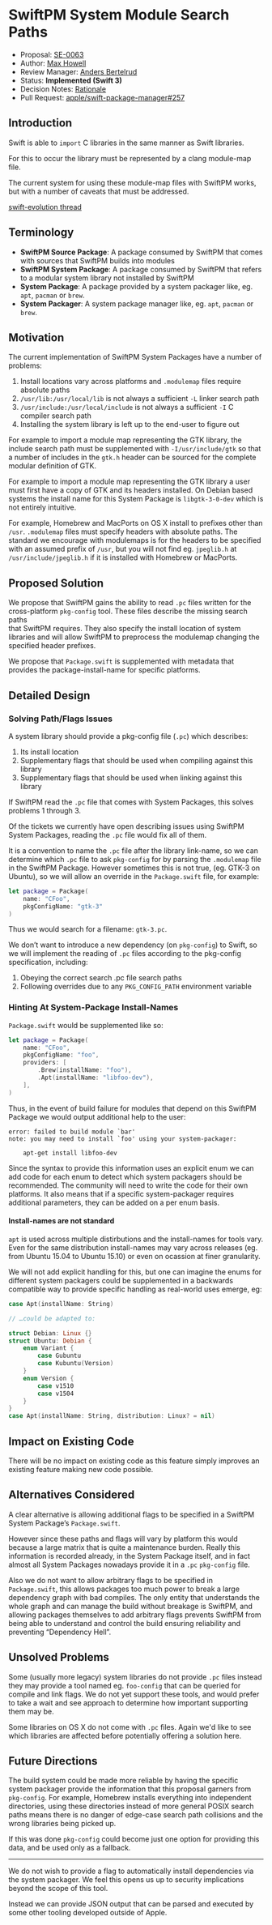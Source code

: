 # SwiftPM System Module Search Paths

* Proposal: [SE-0063](0063-swiftpm-system-module-search-paths.md)
* Author: [Max Howell](https://github.com/mxcl)
* Review Manager: [Anders Bertelrud](https://github.com/abertelrud)
* Status: **Implemented (Swift 3)**
* Decision Notes: [Rationale](https://lists.swift.org/pipermail/swift-evolution-announce/2016-April/000103.html)
* Pull Request: [apple/swift-package-manager#257](https://github.com/apple/swift-package-manager/pull/257)

## Introduction

Swift is able to `import` C libraries in the same manner as Swift libraries.

For this to occur the library must be represented by a clang module-map file.

The current system for using these module-map files with SwiftPM works, but with
a number of caveats that must be addressed.


[swift-evolution thread](https://lists.swift.org/pipermail/swift-evolution/Week-of-Mon-20160321/013201.html)


## Terminology

* **SwiftPM Source Package**: A package consumed by SwiftPM that comes with sources that SwiftPM builds into modules
* **SwiftPM System Package**: A package consumed by SwiftPM that refers to a modular system library not installed by SwiftPM
* **System Package**: A package provided by a system packager like, eg. `apt`, `pacman` or `brew`.
* **System Packager**: A system package manager like, eg. `apt`, `pacman` or `brew`.


## Motivation

The current implementation of SwiftPM System Packages have a number of problems:

 1. Install locations vary across platforms and `.modulemap` files require absolute paths
 2. `/usr/lib:/usr/local/lib` is not always a sufficient `-L` linker search path
 3. `/usr/include:/usr/local/include` is not always a sufficient `-I` C compiler search path
 4. Installing the system library is left up to the end-user to figure out

For example to import a module map representing the GTK library, the include search
path must be supplemented with `-I/usr/include/gtk` so that a number of includes in
the `gtk.h` header can be sourced for the complete modular definition of GTK.

For example to import a module map representing the GTK library a user must first have
a copy of GTK and its headers installed. On Debian based systems the install name for
this System Package is `libgtk-3-0-dev` which is not entirely intuitive.

For example, Homebrew and MacPorts on OS X install to prefixes other than `/usr`.
`.modulemap` files must specify headers with absolute paths. The standard we
encourage with modulemaps is for the headers to  be specified with an assumed
prefix of `/usr`, but you will not find eg. `jpeglib.h` at `/usr/include/jpeglib.h`
if it is installed with Homebrew or MacPorts.


## Proposed Solution

We propose that SwiftPM gains the ability to read `.pc` files written for the
cross-platform `pkg-config` tool. These files describe the missing search paths		
that SwiftPM requires. They also specify the install location of system libraries
and will allow SwiftPM to preprocess the modulemap changing the specified header 
prefixes.

We propose that `Package.swift` is supplemented with metadata that provides the
package-install-name for specific platforms.


## Detailed Design

### Solving Path/Flags Issues

A system library should provide a pkg-config file (`.pc`) which describes:

 1. Its install location
 2. Supplementary flags that should be used when compiling against this library
 3. Supplementary flags that should be used when linking against this library

If SwiftPM read the `.pc` file that comes with System Packages, this solves problems 1 through 3.

Of the tickets we currently have open describing issues using SwiftPM System Packages,
reading the `.pc` file would fix all of them.

It is a convention to name the `.pc` file after the library link-name, so we can determine
which `.pc` file to ask `pkg-config` for by parsing the `.modulemap` file in the SwiftPM Package.
However sometimes this is not true, (eg. GTK-3 on Ubuntu), so we will allow an override in
the `Package.swift` file, for example:

```swift
let package = Package(
    name: "CFoo",
    pkgConfigName: "gtk-3"
)
```

Thus we would search for a filename: `gtk-3.pc`.

We don’t want to introduce a new dependency (on `pkg-config`) to Swift, so we will
implement the reading of `.pc` files according to the pkg-config specification, including:

 1. Obeying the correct search .pc file search paths
 2. Following overrides due to any `PKG_CONFIG_PATH` environment variable


### Hinting At System-Package Install-Names

`Package.swift` would be supplemented like so:

```swift
let package = Package(
    name: "CFoo",
    pkgConfigName: "foo",
    providers: [
        .Brew(installName: "foo"),
        .Apt(installName: "libfoo-dev"),
    ],
)
```

Thus, in the event of build failure for modules that depend on this
SwiftPM Package we would output additional help to the user:

```
error: failed to build module `bar'
note: you may need to install `foo' using your system-packager:

    apt-get install libfoo-dev
```

Since the syntax to provide this information uses an explicit enum we can
add code for each enum to detect which system packagers should be 
recommended. The community will need to write the code for their own
platforms. It also means that if a specific system-packager requires additional
parameters, they can be added on a per enum basis.

#### Install-names are not standard

`apt` is used across multiple distirbutions and the install-names for
tools vary. Even for the same distribution install-names may vary
across releases (eg. from Ubuntu 15.04 to Ubuntu 15.10) or even on
ocassion at finer granularity.

We will not add explicit handling for this, but one can imagine the
enums for different system packagers could be supplemented in a backwards
compatible way to provide specific handling as real-world uses emerge, eg:

```swift
case Apt(installName: String)

// …could be adapted to:

struct Debian: Linux {}
struct Ubuntu: Debian {
    enum Variant {
        case Gubuntu
        case Kubuntu(Version)
    }
    enum Version {
        case v1510
        case v1504
    }
}
case Apt(installName: String, distribution: Linux? = nil)
```

## Impact on Existing Code

There will be no impact on existing code as this feature simply improves
an existing feature making new code possible.


## Alternatives Considered

A clear alternative is allowing additional flags to be specified in a SwiftPM System Package’s `Package.swift`.

However since these paths and flags will vary by platform this would because a large matrix that is quite a maintenance burden. Really this information is recorded already, in the System Package itself, and in fact almost all System Packages nowadays provide it in a `.pc` `pkg-config` file.

Also we do not want to allow arbitrary flags to be specified in `Package.swift`, this allows packages too much power
to break a large dependency graph with bad compiles. The only entity that understands the whole graph and can manage
the build without breakage is SwiftPM, and allowing packages themselves to add arbitrary flags prevents SwiftPM from
being able to understand and control the build ensuring reliability and preventing “Dependency Hell”.


## Unsolved Problems

Some (usually more legacy) system libraries do not provide `.pc` files instead they may provide
a tool named eg. `foo-config` that can be queried for compile and link flags. We do not yet
support these tools, and would prefer to take a wait and see approach to determine how
important supporting them may be.

Some libraries on OS X do not come with `.pc` files. Again we'd like to see which libraries
are affected before potentially offering a solution here.


## Future Directions

The build system could be made more reliable by having the specific system packager provide the information that this
proposal garners from `pkg-config`. For example, Homebrew installs everything into independent directories, using these
directories instead of more general POSIX search paths means there is no danger of edge-case search path collisions and the wrong libraries being picked up.

If this was done `pkg-config` could become just one option for providing this data, and be used only as a fallback.

---

We do not wish to provide a flag to automatically install dependencies via the
system packager. We feel this opens us up to security implications beyond the
scope of this tool.

Instead we can provide JSON output that can be parsed and executed by some
other tooling developed outside of Apple.
